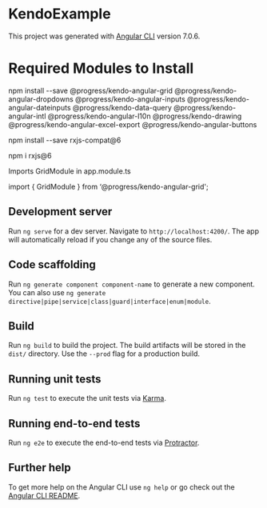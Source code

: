 # KendoExample

This project was generated with [Angular CLI](https://github.com/angular/angular-cli) version 7.0.6.

# Required Modules to Install

npm install --save @progress/kendo-angular-grid @progress/kendo-angular-dropdowns @progress/kendo-angular-inputs @progress/kendo-angular-dateinputs @progress/kendo-data-query @progress/kendo-angular-intl @progress/kendo-angular-l10n @progress/kendo-drawing @progress/kendo-angular-excel-export @progress/kendo-angular-buttons

npm install --save rxjs-compat@6

npm i rxjs@6

Imports GridModule in app.module.ts

import { GridModule } from ‘@progress/kendo-angular-grid';

## Development server

Run `ng serve` for a dev server. Navigate to `http://localhost:4200/`. The app will automatically reload if you change any of the source files.

## Code scaffolding

Run `ng generate component component-name` to generate a new component. You can also use `ng generate directive|pipe|service|class|guard|interface|enum|module`.

## Build

Run `ng build` to build the project. The build artifacts will be stored in the `dist/` directory. Use the `--prod` flag for a production build.

## Running unit tests

Run `ng test` to execute the unit tests via [Karma](https://karma-runner.github.io).

## Running end-to-end tests

Run `ng e2e` to execute the end-to-end tests via [Protractor](http://www.protractortest.org/).

## Further help

To get more help on the Angular CLI use `ng help` or go check out the [Angular CLI README](https://github.com/angular/angular-cli/blob/master/README.md).
